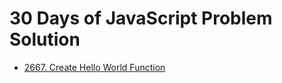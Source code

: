 # 30 Days of JavaScript Problem Solution

- [2667. Create Hello World Function](./2667_Create_Hello_World_Function)